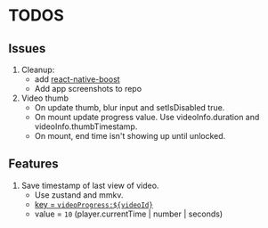 # TODOS

## Issues

1. Cleanup:
   - add [react-native-boost](https://github.com/kuatsu/react-native-boost)
   - Add app screenshots to repo
2. Video thumb
   - On update thumb, blur input and setIsDisabled true.
   - On mount update progress value. Use videoInfo.duration and videoInfo.thumbTimestamp.
   - On mount, end time isn't showing up until unlocked.

## Features

1. Save timestamp of last view of video.
   - Use zustand and mmkv.
   - [key = `videoProgress:${videoId}`](lib/store.ts#L453)
   - value = `10` (player.currentTime | number | seconds)
